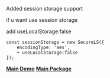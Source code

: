 Added session storage support 

if u want use session storage

add useLocalStorage:false

```
const sessionStorage = new SecureLS({
    encodingType: 'aes',
    + useLocalStorage:false
});

```

**[Main Demo](https://github.com/softvar/secure-ls)**
**[Main Package](http://softvar.github.io/secure-ls#live-demo)**
